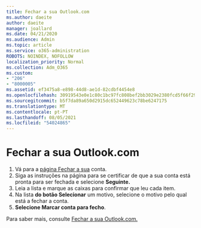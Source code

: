 ```yaml
---
title: Fechar a sua Outlook.com
ms.author: daeite
author: daeite
manager: joallard
ms.date: 04/21/2020
ms.audience: Admin
ms.topic: article
ms.service: o365-administration
ROBOTS: NOINDEX, NOFOLLOW
localization_priority: Normal
ms.collection: Adm_O365
ms.custom:
- "206"
- "8000005"
ms.assetid: ef3475a8-e898-44d8-ae1d-82cdbf4454e8
ms.openlocfilehash: 30919543e0e1c80c1bc97fc808bef2bb3029e2380fcd5f66f2995aedc4e4282f
ms.sourcegitcommit: b5f7da89a650d2915dc652449623c78be6247175
ms.translationtype: MT
ms.contentlocale: pt-PT
ms.lasthandoff: 08/05/2021
ms.locfileid: "54024865"
---
```

# <a name="close-your-outlookcom-account"></a>Fechar a sua Outlook.com

1. Vá para a [página Fechar a sua](https://go.microsoft.com/fwlink/p/?linkid=845493) conta.
2. Siga as instruções na página para se certificar de que a sua conta está pronta para ser fechada e selecione **Seguinte.**
3. Leia a lista e marque as caixas para confirmar que leu cada item.
4. Na lista **do botão Selecionar** um motivo, selecione o motivo pelo qual está a fechar a conta.
5. **Selecione Marcar conta para fecho**.

Para saber mais, consulte [Fechar a sua Outlook.com.](https://support.office.com/article/564b801e-2a47-4cb2-afa8-12ead3185038?wt.mc_id=Office_Outlook_com_Alchemy)
  